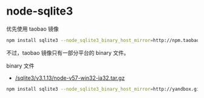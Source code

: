 # node-sqlite3

优先使用 taobao 镜像

```sh
npm install sqlite3 --node_sqlite3_binary_host_mirror=http://npm.taobao.org/mirrors
```

不过，taobao 镜像只有一部分平台的 binary 文件。

binary 文件

- [/sqlite3/v3.1.13/node-v57-win32-ia32.tar.gz](https://yandbox.github.io/node-sqlite3/sqlite3/v3.1.13/node-v57-win32-ia32.tar.gz)

```sh
npm install sqlite3 --node_sqlite3_binary_host_mirror=http://yandbox.github.io/node-sqlite3
```
